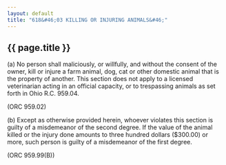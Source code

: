 ```yaml
---
layout: default 
title: "618&#46;03 KILLING OR INJURING ANIMALS&#46;"
---
```


{{ page.title }}
----------------

​(a) No person shall maliciously, or willfully, and without the consent
of the owner, kill or injure a farm animal, dog, cat or other domestic
animal that is the property of another. This section does not apply to a
licensed veterinarian acting in an official capacity, or to trespassing
animals as set forth in Ohio R.C. 959.04.

(ORC 959.02)

​(b) Except as otherwise provided herein, whoever violates this section
is guilty of a misdemeanor of the second degree. If the value of the
animal killed or the injury done amounts to three hundred dollars
(\$300.00) or more, such person is guilty of a misdemeanor of the first
degree.

(ORC 959.99(B))
